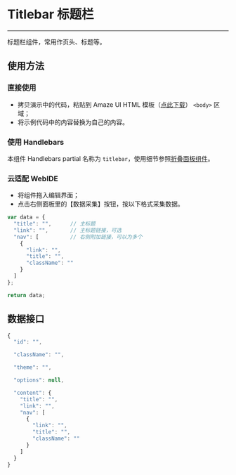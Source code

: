 # Titlebar 标题栏
---

标题栏组件，常用作页头、标题等。

## 使用方法

### 直接使用

- 拷贝演示中的代码，粘贴到 Amaze UI HTML 模板（[点此下载](/getting-started)） `<body>` 区域；
- 将示例代码中的内容替换为自己的内容。

### 使用 Handlebars

本组件 Handlebars partial 名称为 `titlebar`，使用细节参照[折叠面板组件](/widgets/accordion)。

### 云适配 WebIDE

- 将组件拖入编辑界面；
- 点击右侧面板里的【数据采集】按钮，按以下格式采集数据。

```javascript
var data = {
  "title": "",		// 主标题
  "link": "",       // 主标题链接，可选
  "nav": [          // 右侧附加链接，可以为多个
    {
      "link": "",
      "title": "",
      "className": ""
    }
  ]
};

return data;
```

## 数据接口

```javascript
{
  "id": "",

  "className": "",

  "theme": "",

  "options": null,

  "content": {
    "title": "",
    "link": "",
    "nav": [
      {
        "link": "",
        "title": "",
        "className": ""
      }
    ]
  }
}
```
